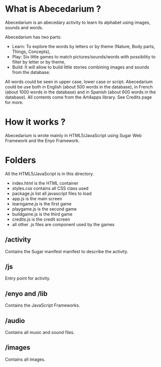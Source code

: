 # What is Abecedarium ?

Abecedarium is an abecedary activity to learn its alphabet using images, sounds and words.

Abecedarium has two parts:
* Learn: To explore the words by letters or by theme (Nature, Body parts, Things, Concepts),
* Play: Six little games to match pictures/sounds/words with possibility to filter by letter or by theme,
* Build: It will allow to build little stories combining images and sounds from the database.

All words could be seen in upper case, lower case or script.
Abecedarium could be use both in English (about 500 words in the database), in French (about 1000 words in the database) and in Spanish (about 600 words in the database).
All contents come from the Art4apps library. See Credits page for more.



# How it works ?

Abecedarium is wrote mainly in HTML5/JavaScript using Sugar Web Framework and the Enyo Framework.  

# Folders


All the HTML5/JavaScript is in this directory. 
* index.html is the HTML container
* styles.css contains all CSS class used
* package.js list all javascript files to load
* app.js is the main screen
* learngame.js is the first game
* playgame.js is the second game
* buildgame.js is the third game
* credits.js is the credit screen
* all other .js files are component used by the games

## /activity

Contains the Sugar manifest manifest to describe the activity.

## /js

Entry point for activity.

## /enyo and /lib

Contains the JavaScript Frameworks.

## /audio

Contains all music and sound files.

## /images

Contains all images.



